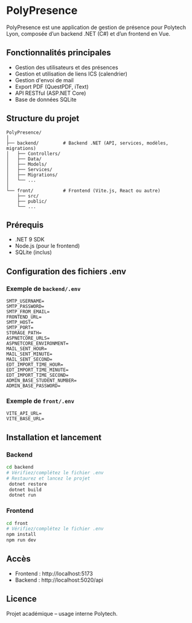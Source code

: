 # PolyPresence

PolyPresence est une application de gestion de présence pour Polytech Lyon, composée d’un backend .NET (C#) et d’un frontend en Vue.

## Fonctionnalités principales
- Gestion des utilisateurs et des présences
- Gestion et utilisation de liens ICS (calendrier)
- Gestion d'envoi de mail
- Export PDF (QuestPDF, iText)
- API RESTful (ASP.NET Core)
- Base de données SQLite

## Structure du projet

```
PolyPresence/
│
├── backend/         # Backend .NET (API, services, modèles, migrations)
│   ├── Controllers/
│   ├── Data/
│   ├── Models/
│   ├── Services/
│   ├── Migrations/
│   └── ...
│
└── front/           # Frontend (Vite.js, React ou autre)
    ├── src/
    ├── public/
    └── ...
```

## Prérequis
- .NET 9 SDK
- Node.js (pour le frontend)
- SQLite (inclus)

## Configuration des fichiers .env

### Exemple de `backend/.env`
```
SMTP_USERNAME=
SMTP_PASSWORD=
SMTP_FROM_EMAIL=
FRONTEND_URL=
SMTP_HOST=
SMTP_PORT=
STORAGE_PATH=
ASPNETCORE_URLS=
ASPNETCORE_ENVIRONMENT=
MAIL_SENT_HOUR=
MAIL_SENT_MINUTE=
MAIL_SENT_SECOND=
EDT_IMPORT_TIME_HOUR=
EDT_IMPORT_TIME_MINUTE=
EDT_IMPORT_TIME_SECOND=
ADMIN_BASE_STUDENT_NUMBER=
ADMIN_BASE_PASSWORD=
```

### Exemple de `front/.env`
```
VITE_API_URL=
VITE_BASE_URL=
```


## Installation et lancement

### Backend
```bash
cd backend
# Vérifiez/complétez le fichier .env
# Restaurez et lancez le projet
 dotnet restore
 dotnet build
 dotnet run
```

### Frontend
```bash
cd front
# Vérifiez/complétez le fichier .env
npm install
npm run dev
```

## Accès
- Frontend : http://localhost:5173
- Backend : http://localhost:5020/api


## Licence
Projet académique – usage interne Polytech.

